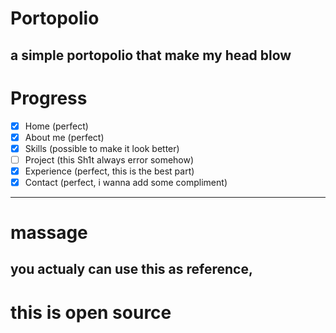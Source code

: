 # Portopolio
a simple portopolio that make my head blow
---
# Progress
- [x] Home (perfect)
- [x] About me (perfect)
- [x] Skills (possible to make it look better)
- [ ] Project (this Sh1t always error somehow)
- [x] Experience (perfect, this is the best part)
- [x] Contact (perfect, i wanna add some compliment)
---
# massage
you actualy can use this as reference,
---
# this is open source
